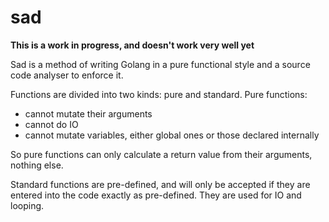 # sad

**This is a work in progress, and doesn't work very well yet**

Sad is a method of writing Golang in a pure functional style and a source code analyser to enforce it.

Functions are divided into two kinds: pure and standard. Pure functions:

- cannot mutate their arguments
- cannot do IO
- cannot mutate variables, either global ones or those declared internally

So pure functions can only calculate a return value from their arguments, nothing else.

Standard functions are pre-defined, and will only be accepted if they are entered into the code exactly as pre-defined. They are used for IO and looping.
